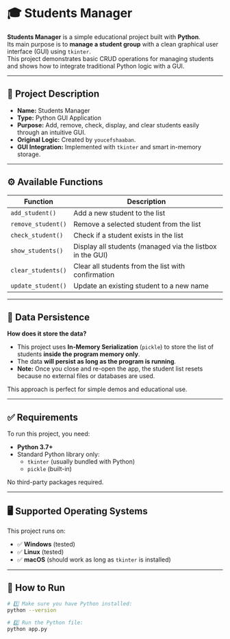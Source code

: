 # 🎓 Students Manager  
  
**Students Manager** is a simple educational project built with **Python**.    
Its main purpose is to **manage a student group** with a clean graphical user interface (GUI) using `tkinter`.    
This project demonstrates basic CRUD operations for managing students and shows how to integrate traditional Python logic with a GUI.  
  
---  
  
## 📌 Project Description  
  
- **Name:** Students Manager  
- **Type:** Python GUI Application  
- **Purpose:** Add, remove, check, display, and clear students easily through an intuitive GUI.  
- **Original Logic:** Created by `youcefshaaban`.  
- **GUI Integration:** Implemented with `tkinter` and smart in-memory storage.  
  
---  
  
## ⚙️ Available Functions  
  
| Function           | Description                                               |  
| ------------------ | --------------------------------------------------------- |  
| `add_student()`    | Add a new student to the list                             |  
| `remove_student()` | Remove a selected student from the list                   |  
| `check_student()`  | Check if a student exists in the list                     |  
| `show_students()`  | Display all students (managed via the listbox in the GUI) |  
| `clear_students()` | Clear all students from the list with confirmation        |  
| `update_student()` | Update an existing student to a new name                  |  
  
---  
  
## 💾 Data Persistence  
  
**How does it store the data?**  
  
- This project uses **In-Memory Serialization** (`pickle`) to store the list of students **inside the program memory only**.  
- The data **will persist as long as the program is running**.  
- **Note:** Once you close and re-open the app, the student list resets because no external files or databases are used.  
  
This approach is perfect for simple demos and educational use.  
  
---  
  
## ✅ Requirements  
  
To run this project, you need:  
  
- **Python 3.7+**  
- Standard Python library only:  
  - `tkinter` (usually bundled with Python)  
  - `pickle` (built-in)  
  
No third-party packages required.  
  
---  
  
## 🖥️ Supported Operating Systems  
  
This project runs on:  
  
- ✅ **Windows** (tested)  
- ✅ **Linux** (tested)  
- ✅ **macOS** (should work as long as `tkinter` is installed)  
  
---  
  
## 🚀 How to Run  
  
```bash  
# 1️⃣ Make sure you have Python installed:  
python --version  
  
# 2️⃣ Run the Python file:  
python app.py
